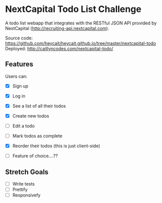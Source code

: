 # NextCapital Todo List Challenge

A todo list webapp that integrates with the RESTful JSON API provided by NextCapital (http://recruiting-api.nextcapital.com).

Source code: https://github.com/heycait/heycait.github.io/tree/master/nextcapital-todo
Deployed: http://caitlyncodes.com/nextcapital-todo/

## Features

Users can:

- [X] Sign up
- [X] Log in
- [X] See a list of all their todos
- [X] Create new todos
- [ ] Edit a todo
- [ ] Mark todos as complete
- [X] Reorder their todos (this is just client-side)
- [ ] Feature of choice....??


## Stretch Goals
- [ ] Write tests
- [ ] Prettify
- [ ] Responsivefy